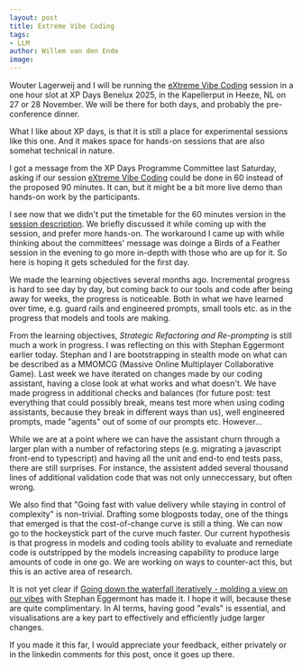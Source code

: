```yaml
---
layout: post
title: Extreme Vibe Coding
tags:
- LLM 
author: Willem van den Ende
image: 
---
```


Wouter Lagerweij and I will be running the [eXtreme Vibe Coding](/sessions/2025/extreme_vibe_coding.html) session in a one hour slot at XP Days Benelux 2025, in the Kapellerput in Heeze, NL on 27 or 28 November. We will be there for both days, and probably the pre-conference dinner.

What I like about XP days, is that it is still a place for experimental sessions like this one. And it makes space for hands-on sessions that are also somehat technical in nature.

I got a message from the XP Days Programme Committee last Saturday, asking if our
session [eXtreme Vibe Coding](/sessions/2025/extreme_vibe_coding.html) could be done in 60 instead of the proposed 90 minutes. It can, but it might be a bit more live demo than hands-on work by the participants. 

I see now that we didn't put the timetable for the 60 minutes version in the  [session description](/sessions/2025/extreme_vibe_coding.html). We briefly discussed it while coming up with the session, and prefer more hands-on. The workaround I came up with while thinking about the committees' message was doinge a Birds of a Feather session in the evening to go more in-depth with those who are up for it. So here is hoping it gets scheduled for the first day. 

We made the learning objectives several months ago. Incremental progress is hard to see day by day, but coming back to our tools and code after being away for weeks, the progress is noticeable. Both in what we have learned over time, e.g. guard rails and engineered prompts, small tools etc. as in the progress that models and tools are making.

From the learning objectives, *Strategic Refactoring and Re-prompting* is still much a work in progress. I was reflecting on this with Stephan Eggermont earlier today. Stephan and I are bootstrapping in stealth mode on what can be described as a MMOMCG (Massive Online Multiplayer Collaborative Game). Last week we have iterated on changes made by our coding assistant, having a close look at what works and what doesn't. We have made progress in additional checks and balances (for future post: test everything that could possibly break, means test more when using coding assistants, because they break in different ways than us), well engineered prompts, made "agents" out of some of our prompts etc. However...

While we are at a point where we can have the assistant churn through a larger plan with a number of refactoring steps (e.g. migrating a javascript front-end to typescript) and having all the unit and end-to end tests pass, there are still surprises. For instance, the assistent added several thousand lines of additional validation code that was not only unneccessary, but often wrong. 

We also find that "Going fast with value delivery while staying in control of complexity" is non-trivial. Drafting some blogposts today, one of the things that emerged is that the cost-of-change curve is still a thing. We can now go to the hockeystick part of the curve much faster. Our current hypothesis is that progress in models and coding tools ability to evaluate and remediate code is outstripped by the models increasing capability to produce large amounts of code in one go. We are working on ways to counter-act this, but this is an active area of research.

It is not yet clear if [Going down the waterfall iteratively - molding a view on our vibes](sessions/2025/iterative_waterfall_molding.html) with Stephan Eggermont has made it. I hope it will, because these are quite complimentary. In AI terms, having good "evals" is essential, and visualisations are a key part to effectively and efficiently judge larger changes.

If you made it this far, I would appreciate your feedback, either privately or in the linkedin comments for this post, once it goes up there.
